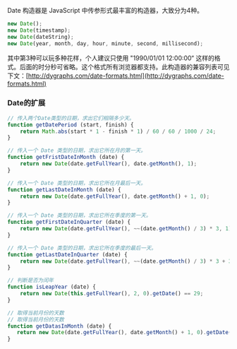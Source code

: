 Date 构造器是 JavaScript 中传参形式最丰富的构造器，大致分为4种。

```js
new Date();
new Date(timestamp);
new Date(dateString);
new Date(year, month, day, hour, minute, second, millisecond);
```

其中第3种可以玩多种花样，个人建议只使用 "1990/01/01 12:00:00“ 这样的格式。后面的时分秒可省略。这个格式所有浏览器都支持。此构造器的兼容列表可见下文：[http://dygraphs.com/date-formats.html](http://dygraphs.com/date-formats.html)

### Date的扩展

```js
// 传入两个Date类型的日期，求出它们相隔多少天。
function getDatePeriod (start, finish) {
    return Math.abs(start * 1 - finish * 1) / 60 / 60 / 1000 / 24;
}

// 传入一个 Date 类型的日期，求出它所在月的第一天。
function getFristDateInMonth (date) {
    return new Date(date.getFullYear(), date.getMonth(), 1);
}

// 传入一个 Date 类型的日期，求出它所在月最后一天。
function getLastDateInMonth (date) {
    return new Date(date.getFullYear(), date.getMonth() + 1, 0);
}

// 传入一个 Date 类型的日期，求出它所在季度的第一天。
function getFirstDateInQuarter (date) {
    return new Date(date.getFullYear(), ~~(date.getMonth() / 3) * 3, 1);
}

// 传入一个 Date 类型的日期，求出它所在季度的最后一天。
function getLastDateInQuarter (date) {
    return new Date(date.getFullYear(), ~~(date.getMonth() / 3) * 3 + 3, 0);
}

// 判断是否为闰年
function isLeapYear (date) {
    return new Date(this.getFullYear(), 2, 0).getDate() == 29;
}

// 取得当前月份的天数
// 取得当前月份的天数
function getDatasInMonth (date) {
   return new Date(date.getFullYear(), date.getMonth() + 1, 0).getDate();
}
```



